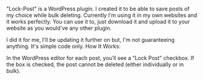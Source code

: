 "Lock-Post" is a WordPress plugin. I created it to be able to save posts of my choice while bulk deleting. Currently I'm using it in my own websites and it works perfectly. You can use it to, just download it and upload it to your website as you would've any other plugin. 

I did it for me, I'll be updating it further on but, I'm not guaranteeing anything. It's simple code only.
How It Works:

In the WordPress editor for each post, you’ll see a “Lock Post” checkbox.
If the box is checked, the post cannot be deleted (either individually or in bulk).
